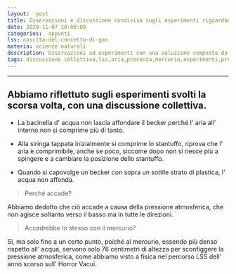 ```yaml
---
layout:  post
title: Osservazioni e discussione condivisa sugli esperimenti riguardanti la presenza dell' aria
date: 2020-11-07 10:00:00
categories:  appunti
lss: nascita-del-concetto-di-gas
materia: scienze naturali
description: Osservazioni ed esperimenti con una soluzione composta da più acidi; cosa solubilizzerà?
tags: discussione collettiva,lss,aria,presenza,mercurio,esperimenti,pressione
---
```


---

## Abbiamo riflettuto sugli esperimenti svolti la scorsa volta, con una discussione collettiva. 

- La bacinella d' acqua non lascia affondare il becker perché l' aria all' interno non si comprime più di tanto.

- Alla siringa tappata inizialmente si comprime lo stantuffo, riprova che l' aria è comprimibile, anche se poco, siccome dopo non si riesce più a spingere e a cambiare la posizione dello stantuffo.

- Quando si capovolge un becker con sopra un sottile strato di plastica, l' acqua non affonda. 

> Perché accade?

Abbiamo dedotto che ciò accade a causa della pressione atmosferica, che non agisce soltanto verso il basso ma in tutte le direzioni.

> Accadrebbe lo stesso con il mercurio?

Sì, ma solo fino a un certo punto, poiché al mercurio, essendo più denso rispetto all' acqua, servono solo 76 centimetri di altezza per sconfiggere la pressione atmosferica, come abbiamo visto a fisica nel percorso LSS dell' anno scorso sull' Horror Vacui. 
